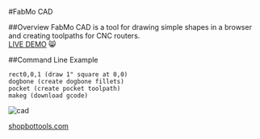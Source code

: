 #FabMo CAD

##Overview
FabMo CAD is a tool for drawing simple shapes in a browser and creating toolpaths for CNC routers.  
[LIVE DEMO](http://gofabmo.org/fabmo-cad-app) 
:smile_cat:

##Command Line Example

```
rect0,0,1 (draw 1" square at 0,0)
dogbone (create dogbone fillets)
pocket (create pocket toolpath)
makeg (download gcode)
```

![cad](https://raw.github.com/FabMo/fabmo-cad-app/master/img/cad1.png)


[shopbottools.com](http://shopbottools.com)


